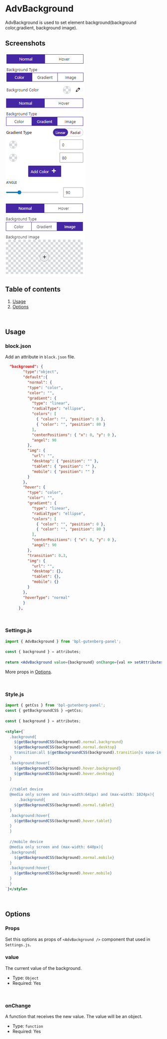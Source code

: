 # AdvBackground

AdvBackground is used to set element background(background color,gradient, background image).

## Screenshots
<span style="display:flex;gap:5px;align-items:flex-start;flex-wrap:wrap">![Background Color](../../assets/images/advBackground1.png)
![Background Color](../../assets/images/advBackground2.png)
![Background Color](../../assets/images/advBackground3.png)</span>

## Table of contents

1. [Usage](#usage)
2. [Options](#options)

<br />

## Usage

### block.json
Add an attribute in `block.json` file.

```json
  "background": {
        "type":"object",
        "default":{
          "normal": {
          "type": "color",
          "color": "",
          "gradient": {
            "type": "linear",
            "radialType": "ellipse",
            "colors": [
              { "color": "", "position": 0 },
              { "color": "", "position": 80 }
            ],
            "centerPositions": { "x": 0, "y": 0 },
            "angel": 90
          },
          "img": {
            "url": "",
            "desktop": { "position": "" },
            "tablet": { "position": "" },
            "mobile": { "position": "" }
          }
        },
        "hover": {
          "type": "color",
          "color": "",
          "gradient": {
            "type": "linear",
            "radialType": "ellipse",
            "colors": [
              { "color": "", "position": 0 },
              { "color": "", "position": 80 }
            ],
            "centerPositions": { "x": 0, "y": 0 },
            "angel": 90
          },
          "transition": 0.3,
          "img": {
            "url": "",
            "desktop": {},
            "tablet": {},
            "mobile": {}
          }
        },
        "hoverType": "normal"
        }
      },
```

<br />

### Settings.js

```jsx
import { AdvBackground } from 'bpl-gutenberg-panel';

const { background } = attributes;

return <AdvBackground value={background} onChange={val => setAttributes({ background: val })}/>
```

More props in [Options](#options).

<br />

### Style.js
```jsx
import { getCss } from 'bpl-gutenberg-panel';
const { getBackgroundCSS } =getCss;

const { background } = attributes;

<style>{`
  .background{
    ${getBackgroundCSS(background).normal.background}
    ${getBackgroundCSS(background).normal.desktop}
    transition:all ${getBackgroundCSS(background).transition}s ease-in-out;
  }
  .background:hover{
    ${getBackgroundCSS(background).hover.background}
    ${getBackgroundCSS(background).hover.desktop}
  }

  //tablet device
  @media only screen and (min-width:641px) and (max-width: 1024px){
      .background{
    ${getBackgroundCSS(background).normal.tablet}
  }
  .background:hover{
    ${getBackgroundCSS(background).hover.tablet}
  }
  }

  //mobile device
  @media only screen and (max-width: 640px){
  .background{
    ${getBackgroundCSS(background).normal.mobile}
  }
  .background:hover{
    ${getBackgroundCSS(background).hover.mobile}
  }
  }
`}</style>
```

<br />

## Options
### Props
Set this options as props of `<AdvBackground />` component that used in `Settings.js`.
<br />

### value

The current value of the background.

- Type: `Object`
- Required: Yes

<br />

### onChange

A function that receives the new value. The value will be an object.

- Type: `function`
- Required: Yes
